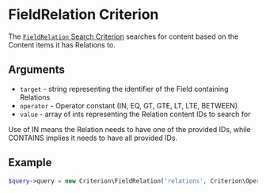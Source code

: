 # FieldRelation Criterion

The [`FieldRelation` Search Criterion](https://github.com/ezsystems/ezpublish-kernel/blob/6.13.7/eZ/Publish/API/Repository/Values/Content/Query/Criterion/FieldRelation.php)
searches for content based on the Content items it has Relations to.

## Arguments

- `target` - string representing the identifier of the Field containing Relations
- `operator` - Operator constant (IN, EQ, GT, GTE, LT, LTE, BETWEEN)
- `value` - array of ints representing the Relation content IDs to search for

Use of IN means the Relation needs to have one of the provided IDs, while CONTAINS implies it needs to have all provided IDs.

## Example

``` php
$query->query = new Criterion\FieldRelation('relations', Criterion\Operator::CONTAINS, [55, 63]);
```
